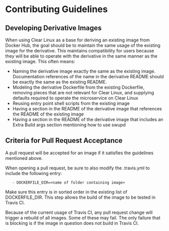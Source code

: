Contributing Guidelines
=======================

Developing Derivative Images
----------------------------

When using Clear Linux as a base for deriving an existing image from Docker
Hub, the goal should be to maintain the same usage of the existing image for
the derivative. This maintains compatibility for users because they will be
able to operate with the derivative in the same manner as the existing image.
This often means:

* Naming the derivative image exactly the same as the existing image.
  Documentation references of the name in the derivative README should be
  exactly the same as the existing README.
* Modeling the derivative Dockerfile from the existing Dockerfile, removing
  pieces that are not relevant for Clear Linux, and supplying defaults required
  to operate the microservice on Clear Linux
* Reusing entry point shell scripts from the existing image
* Having a section in the README of the derivative image that references the
  README of the existing image
* Having a section in the README of the derivative image that includes an Extra
  Build args section mentioning how to use swupd

Criteria for Pull Request Acceptance
------------------------------------

A pull request will be accepted for an image if it satisfies the guidelines
mentioned above.

When opening a pull request, be sure to also modify the .travis.yml to include
the following entry:

```
   - DOCKERFILE_DIR=<name of folder containing image>
```

Make sure this entry is in sorted order in the existing list of DOCKERFILE_DIR.
This step allows the build of the image to be tested in Travis CI.

Because of the current usage of Travis CI, any pull request change will trigger
a rebuild of all images. Some of these may fail. The only failure that is
blocking is if the image in question does not build in Travis CI.
